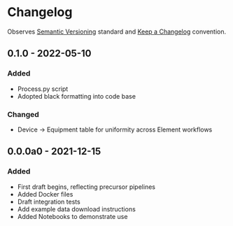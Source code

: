 # Changelog

Observes [Semantic Versioning](https://semver.org/spec/v2.0.0.html) standard and [Keep a Changelog](https://keepachangelog.com/en/1.0.0/) convention.

## 0.1.0 - 2022-05-10
### Added
+ Process.py script
+ Adopted black formatting into code base
### Changed
+ Device -> Equipment table for uniformity across Element workflows

## 0.0.0a0 - 2021-12-15
### Added
+ First draft begins, reflecting precursor pipelines
+ Added Docker files
+ Draft integration tests
+ Add example data download instructions
+ Added Notebooks to demonstrate use
